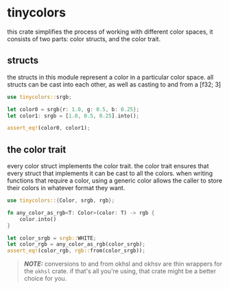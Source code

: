 # tinycolors

 this crate simplifies the process of working with different color spaces, it consists of two parts: color structs, and the color trait.

## structs

 the structs in this module represent a color in a particular color space. all structs can be cast into each other, as well as casting to and from a [f32; 3]

 ``` rust
 use tinycolors::srgb;

 let color0 = srgb{r: 1.0, g: 0.5, b: 0.25};
 let color1: srgb = [1.0, 0.5, 0.25].into();

 assert_eq!(color0, color1);
 ```

## the color trait

 every color struct implements the color trait. the color trait ensures that every struct that implements it can be cast to all the colors. when writing functions that require a color, using a generic color allows the caller to store their colors in whatever format they want.

 ``` rust
 use tinycolors::{Color, srgb, rgb};

 fn any_color_as_rgb<T: Color>(color: T) -> rgb {
     color.into()
 }

 let color_srgb = srgb::WHITE;
 let color_rgb = any_color_as_rgb(color_srgb);
 assert_eq!(color_rgb, rgb::from(color_srgb));
 ```

 > **_NOTE:_** conversions to and from okhsl and okhsv are thin wrappers for the `okhsl` crate. if that's all you're using, that crate might be a better choice for you.
